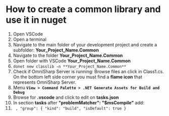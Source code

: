 # How to create a common library and use it in nuget

1. Open VSCode
2. Open a terminal
3. Navigate to the main folder of your development project and create a subfolder: **Your_Project_Name.Common**
4. Navigate to the folder **Your_Project_Name.Common**
5. Open folder with VSCode **Your_Project_Name.Common**
6. `donet new classlib -n **Your_Project_Name.Common**`
7. Check if OmniSharp Server is running: Browse files an click in Class1.cs. On the bottom left side corner you must find a **flame icon** that represents OmniSharp Server.
8. Menu **`View > Command Palette > .NET Generate Assets for Build and Debug`**
9. Browse for **.vscode** and click to edit on **tasks.json**
10. In section **tasks** after **"problemMatcher": "$msCompile"** add:
11. ` ,
            "group": {
                "kind": "build",
                "isDefault": true
            }`
  
